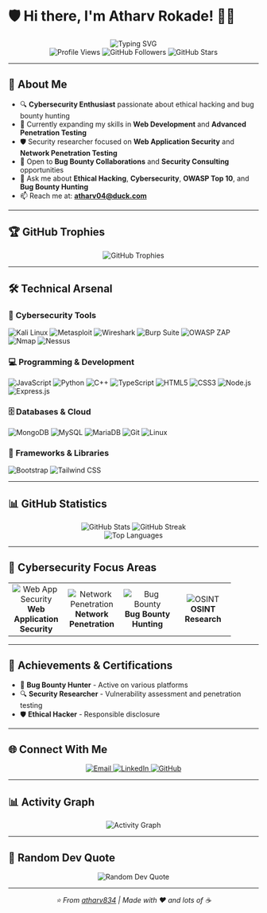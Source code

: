 # 🛡️ Hi there, I'm Atharv Rokade! 👨‍💻

<div align="center">
  <img src="https://readme-typing-svg.herokuapp.com?font=Fira+Code&size=30&duration=3000&pause=1000&color=00FF41&center=true&vCenter=true&random=false&width=600&height=100&lines=CyberSecurity+Enthusiast;Ethical+Hacker+%26+Bug+Hunter;Web+Developer+%26+Pentester;Security+Researcher" alt="Typing SVG" />
</div>

<div align="center">
  <img src="https://komarev.com/ghpvc/?username=atharv834&color=brightgreen&style=flat-square&label=Profile+Views" alt="Profile Views" />
  <img src="https://img.shields.io/github/followers/atharv834?label=Followers&style=flat-square&color=blue" alt="GitHub Followers" />
  <img src="https://img.shields.io/github/stars/atharv834?label=Total%20Stars&style=flat-square&color=yellow" alt="GitHub Stars" />
</div>

---

## 🎯 About Me

- 🔍 **Cybersecurity Enthusiast** passionate about ethical hacking and bug bounty hunting
- 🌱 Currently expanding my skills in **Web Development** and **Advanced Penetration Testing**
- 🛡️ Security researcher focused on **Web Application Security** and **Network Penetration Testing**  
- 💼 Open to **Bug Bounty Collaborations** and **Security Consulting** opportunities
- 💬 Ask me about **Ethical Hacking**, **Cybersecurity**, **OWASP Top 10**, and **Bug Bounty Hunting**
- 📫 Reach me at: **atharv04@duck.com**

---

## 🏆 GitHub Trophies

<div align="center">
  <img src="https://github-profile-trophy.vercel.app/?username=atharv834&theme=matrix&no-frame=true&no-bg=true&margin-w=4&column=7" alt="GitHub Trophies" />
</div>

---

## 🛠️ Technical Arsenal

### 🔐 **Cybersecurity Tools**
<p align="left">
  <img src="https://img.shields.io/badge/Kali%20Linux-557C94?style=for-the-badge&logo=kalilinux&logoColor=white" alt="Kali Linux" />
  <img src="https://img.shields.io/badge/Metasploit-2C5AA0?style=for-the-badge&logo=metasploit&logoColor=white" alt="Metasploit" />
  <img src="https://img.shields.io/badge/Wireshark-1679A7?style=for-the-badge&logo=wireshark&logoColor=white" alt="Wireshark" />
  <img src="https://img.shields.io/badge/Burp%20Suite-FF6633?style=for-the-badge&logo=burpsuite&logoColor=white" alt="Burp Suite" />
  <img src="https://img.shields.io/badge/OWASP%20ZAP-00549e?style=for-the-badge&logo=owasp&logoColor=white" alt="OWASP ZAP" />
  <img src="https://img.shields.io/badge/Nmap-0078D4?style=for-the-badge&logo=nmap&logoColor=white" alt="Nmap" />
  <img src="https://img.shields.io/badge/Nessus-00C176?style=for-the-badge&logo=nessus&logoColor=white" alt="Nessus" />
</p>

### 💻 **Programming & Development**
<p align="left">
  <img src="https://img.shields.io/badge/JavaScript-F7DF1E?style=for-the-badge&logo=javascript&logoColor=black" alt="JavaScript" />
  <img src="https://img.shields.io/badge/Python-3776AB?style=for-the-badge&logo=python&logoColor=white" alt="Python" />
  <img src="https://img.shields.io/badge/C++-00599C?style=for-the-badge&logo=cplusplus&logoColor=white" alt="C++" />
  <img src="https://img.shields.io/badge/TypeScript-007ACC?style=for-the-badge&logo=typescript&logoColor=white" alt="TypeScript" />
  <img src="https://img.shields.io/badge/HTML5-E34F26?style=for-the-badge&logo=html5&logoColor=white" alt="HTML5" />
  <img src="https://img.shields.io/badge/CSS3-1572B6?style=for-the-badge&logo=css3&logoColor=white" alt="CSS3" />
  <img src="https://img.shields.io/badge/Node.js-43853D?style=for-the-badge&logo=node.js&logoColor=white" alt="Node.js" />
  <img src="https://img.shields.io/badge/Express.js-404D59?style=for-the-badge&logo=express&logoColor=white" alt="Express.js" />
</p>

### 🗄️ **Databases & Cloud**
<p align="left">
  <img src="https://img.shields.io/badge/MongoDB-4EA94B?style=for-the-badge&logo=mongodb&logoColor=white" alt="MongoDB" />
  <img src="https://img.shields.io/badge/MySQL-005C84?style=for-the-badge&logo=mysql&logoColor=white" alt="MySQL" />
  <img src="https://img.shields.io/badge/MariaDB-003545?style=for-the-badge&logo=mariadb&logoColor=white" alt="MariaDB" />
  <img src="https://img.shields.io/badge/Git-F05032?style=for-the-badge&logo=git&logoColor=white" alt="Git" />
  <img src="https://img.shields.io/badge/Linux-FCC624?style=for-the-badge&logo=linux&logoColor=black" alt="Linux" />
</p>

### 🎨 **Frameworks & Libraries**
<p align="left">
  <img src="https://img.shields.io/badge/Bootstrap-563D7C?style=for-the-badge&logo=bootstrap&logoColor=white" alt="Bootstrap" />
  <img src="https://img.shields.io/badge/TailwindCSS-38B2AC?style=for-the-badge&logo=tailwind-css&logoColor=white" alt="Tailwind CSS" />
</p>

---

## 📊 GitHub Statistics

<div align="center">
  <img src="https://github-readme-stats.vercel.app/api?username=atharv834&show_icons=true&theme=radical&hide_border=true&bg_color=0d1117&title_color=00ff41&icon_color=00ff41&text_color=ffffff" alt="GitHub Stats" />
  <img src="https://github-readme-streak-stats.herokuapp.com/?user=atharv834&theme=radical&hide_border=true&background=0d1117&stroke=00ff41&ring=00ff41&fire=00ff41&currStreakLabel=00ff41" alt="GitHub Streak" />
</div>

<div align="center">
  <img src="https://github-readme-stats.vercel.app/api/top-langs/?username=atharv834&layout=compact&theme=radical&hide_border=true&bg_color=0d1117&title_color=00ff41&text_color=ffffff" alt="Top Languages" />
</div>

---

## 🎯 Cybersecurity Focus Areas

<table align="center">
  <tr>
    <td align="center" width="96">
      <img src="https://img.shields.io/badge/Web%20App-Security-red?style=for-the-badge&logo=web&logoColor=white" alt="Web App Security" />
      <br><strong>Web Application<br>Security</strong>
    </td>
    <td align="center" width="96">
      <img src="https://img.shields.io/badge/Network-Penetration-blue?style=for-the-badge&logo=network&logoColor=white" alt="Network Penetration" />
      <br><strong>Network<br>Penetration</strong>
    </td>
    <td align="center" width="96">
      <img src="https://img.shields.io/badge/Bug%20Bounty-Hunting-green?style=for-the-badge&logo=bug&logoColor=white" alt="Bug Bounty" />
      <br><strong>Bug Bounty<br>Hunting</strong>
    </td>
    <td align="center" width="96">
      <img src="https://img.shields.io/badge/OSINT-Research-purple?style=for-the-badge&logo=search&logoColor=white" alt="OSINT" />
      <br><strong>OSINT<br>Research</strong>
    </td>
  </tr>
</table>

---

## 🏅 Achievements & Certifications

- 🎯 **Bug Bounty Hunter** - Active on various platforms
- 🔍 **Security Researcher** - Vulnerability assessment and penetration testing
- 🛡️ **Ethical Hacker** - Responsible disclosure 

---

## 🌐 Connect With Me

<div align="center">
  <a href="mailto:atharv04@duck.com">
    <img src="https://img.shields.io/badge/Email-D14836?style=for-the-badge&logo=protonmail&logoColor=white" alt="Email" />
  </a>
  <a href="https://linkedin.com/in/atharvrokade">
    <img src="https://img.shields.io/badge/LinkedIn-0077B5?style=for-the-badge&logo=linkedin&logoColor=white" alt="LinkedIn" />
  </a>

  <a href="https://github.com/atharv834">
    <img src="https://img.shields.io/badge/GitHub-100000?style=for-the-badge&logo=github&logoColor=white" alt="GitHub" />
  </a>
</div>

---

## 📊 Activity Graph

<div align="center">
  <img src="https://github-readme-activity-graph.vercel.app/graph?username=atharv834&theme=react-dark&hide_border=true&bg_color=0d1117&color=00ff41&line=00ff41&point=ffffff" alt="Activity Graph" />
</div>

---

## 💭 Random Dev Quote

<div align="center">
  <img src="https://quotes-github-readme.vercel.app/api?type=horizontal&theme=radical" alt="Random Dev Quote" />
</div>

---

<div align="center">
  <i>⭐️ From <a href="https://github.com/atharv834">atharv834</a> | Made with ❤️ and lots of ☕</i>
</div>
